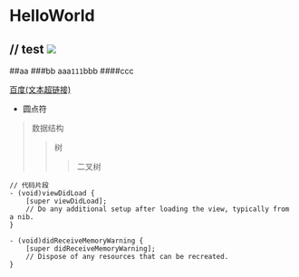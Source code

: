 # HelloWorld
// test
<img src="https://camo.githubusercontent.com/1560be050811ab73457e90aee62cd1cd257c7fb9/68747470733a2f2f7261772e6769746875622e636f6d2f41464e6574776f726b696e672f41464e6574776f726b696e672f6173736574732f61666e6574776f726b696e672d6c6f676f2e706e67">
---
##aa
###bb
        aaa`111`bbb
####ccc

 [百度(文本超链接)](http://www.baidu.com "悬停显示")
 
 *  圆点符
 
> 数据结构
>> 树
>>> 二叉树

```object-c
// 代码片段
- (void)viewDidLoad {
    [super viewDidLoad];
    // Do any additional setup after loading the view, typically from a nib.
}

- (void)didReceiveMemoryWarning {
    [super didReceiveMemoryWarning];
    // Dispose of any resources that can be recreated.
}
```
